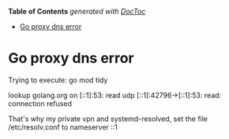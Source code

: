 <!-- START doctoc generated TOC please keep comment here to allow auto update -->
<!-- DON'T EDIT THIS SECTION, INSTEAD RE-RUN doctoc TO UPDATE -->
**Table of Contents**  *generated with [DocToc](https://github.com/thlorenz/doctoc)*

- [Go proxy dns error](#go-proxy-dns-error)

<!-- END doctoc generated TOC please keep comment here to allow auto update -->

# Go proxy dns error

Trying to execute: go mod tidy

lookup golang.org on [::1]:53: read udp [::1]:42796->[::1]:53: read: connection refused

That's why my private vpn and systemd-resolved, set the file /etc/resolv.conf to nameserver ::1
